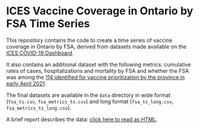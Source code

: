 # ICES Vaccine Coverage in Ontario by FSA Time Series

This repository contains the code to create a time series of vaccine coverage in Ontario by FSA, derived from datasets made available on the [ICES COVID-19 Dashboard](https://www.ices.on.ca/DAS/AHRQ/COVID-19-Dashboard#vaccinecoverage).

It also contains an additional dataset with the following metrics: cumulative rates of cases, hospitalizations and mortality by FSA and whether the FSA was among the [114 identified for vaccine prioritization by the province in early April 2021](https://toronto.ctvnews.ca/full-list-of-ontario-neighbourhoods-where-the-covid-19-vaccine-will-be-available-to-those-18-1.5379755).

The final datasets are available in the `data` directory in wide format (`fsa_ts.csv`, `fsa_metrics_ts.csv`) and long format (`fsa_ts_long.csv`, `fsa_metrics_ts_long.csv`).

A brief report describes the data: [click here to read as HTML](https://jeanpaulrsoucy.github.io/ices-vaccine-coverage-by-fsa-time-series/fsa_ts.html).
